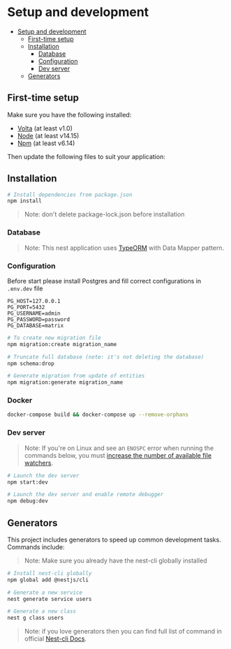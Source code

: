 # Setup and development

- [Setup and development](#setup-and-development)
  - [First-time setup](#first-time-setup)
  - [Installation](#installation)
    - [Database](#database)
    - [Configuration](#configuration)
    - [Dev server](#dev-server)
  - [Generators](#generators)

## First-time setup

Make sure you have the following installed:
- [Volta](https://volta.sh/) (at least v1.0)
- [Node](https://nodejs.org/en/) (at least v14.15)
- [Npm](https://docs.npmjs.com/downloading-and-installing-node-js-and-npm) (at least v6.14)

Then update the following files to suit your application:

## Installation

```bash
# Install dependencies from package.json
npm install
```

> Note: don't delete package-lock.json before installation

### Database

> Note: This nest application uses [TypeORM](https://github.com/typeorm/typeorm) with Data Mapper pattern.

### Configuration

Before start please install Postgres and fill correct configurations in `.env.dev` file

```env
PG_HOST=127.0.0.1
PG_PORT=5432
PG_USERNAME=admin
PG_PASSWORD=password
PG_DATABASE=matrix
```

```bash
# To create new migration file
npm migration:create migration_name

# Truncate full database (note: it's not deleting the database)
npm schema:drop

# Generate migration from update of entities
npm migration:generate migration_name
```

### Docker

```bash
docker-compose build && docker-compose up --remove-orphans
```

### Dev server

> Note: If you're on Linux and see an `ENOSPC` error when running the commands below, you must [increase the number of available file watchers](https://stackoverflow.com/questions/22475849/node-js-error-enospc#answer-32600959).

```bash
# Launch the dev server
npm start:dev

# Launch the dev server and enable remote debugger
npm debug:dev
```

## Generators

This project includes generators to speed up common development tasks. Commands include:

> Note: Make sure you already have the nest-cli globally installed

```bash
# Install nest-cli globally
npm global add @nestjs/cli

# Generate a new service
nest generate service users

# Generate a new class
nest g class users

```
> Note: if you love generators then you can find full list of command in official [Nest-cli Docs](https://docs.nestjs.com/cli/usages#generate-alias-g).
